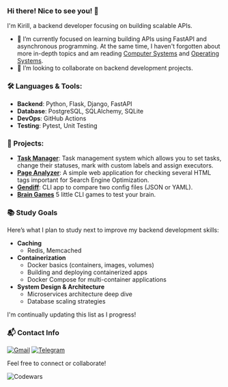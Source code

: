### Hi there! Nice to see you! 👋

I'm Kirill, a backend developer focusing on building scalable APIs.

- 🌱 I’m currently focused on learning building APIs using FastAPI and asynchronous programming. At the same time, I haven't forgotten about more in-depth topics and am reading [Computer Systems](https://www.amazon.com/Computer-Systems-Programmers-Perspective-3rd/dp/013409266X) and [Operating Systems](https://pages.cs.wisc.edu/~remzi/OSTEP/).
- 👯 I’m looking to collaborate on backend development projects.

### 🛠️ Languages & Tools:
- **Backend**: Python, Flask, Django, FastAPI
- **Database**: PostgreSQL, SQLAlchemy, SQLite
- **DevOps**: GitHub Actions
- **Testing**: Pytest, Unit Testing

### 🚀 Projects:
- **[Task Manager](https://github.com/shortykevich/TaskManager)**: Task management system which allows you to set tasks, change their statuses, mark with custom labels and assign executors.
- **[Page Analyzer](https://github.com/shortykevich/PageAnalyzer)**: A simple web application for checking several HTML tags important for Search Engine Optimization.
- **[Gendiff](https://github.com/shortykevich/GenDiff)**: CLI app to compare two config files (JSON or YAML).
- **[Brain Games](https://github.com/shortykevich/BrainGames)** 5 little CLI games to test your brain.

### 📚 Study Goals

Here’s what I plan to study next to improve my backend development skills:

- **Caching**
  - Redis, Memcached
- **Containerization**
  - Docker basics (containers, images, volumes)
  - Building and deploying containerized apps
  - Docker Compose for multi-container applications
- **System Design & Architecture**
  - Microservices architecture deep dive
  - Database scaling strategies

I'm continually updating this list as I progress!

### 📬 Contact Info

[![Gmail](https://img.shields.io/badge/Gmail-D14836?style=for-the-badge&logo=gmail&logoColor=white)](mailto:shortykofficial@gmail.com)
[![Telegram](https://img.shields.io/badge/Telegram-2CA5E0?style=for-the-badge&logo=telegram&logoColor=white)](https://t.me/shrtyk)

Feel free to connect or collaborate!

![Codewars](https://github.r2v.ch/codewars?user=shortyk_tw&stroke=%23BB432C&theme=gradient&top_languages=true)
